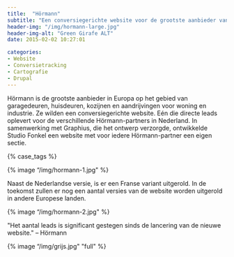 ```yaml
---
title:  "Hörmann"
subtitle: "Een conversiegerichte website voor de grootste aanbieder van Europa op het gebied van garage- en huisdeuren."
header-img: "/img/hormann-large.jpg"
header-img-alt: "Green Girafe ALT"
date: 2015-02-02 10:27:01

categories: 
- Website
- Conversietracking
- Cartografie
- Drupal
---
```


Hörmann is de grootste aanbieder in Europa op het gebied van garagedeuren, huisdeuren, kozijnen en aandrijvingen voor woning en industrie. Ze wilden een conversiegerichte website. Eén die directe leads oplevert voor de verschillende Hörmann-partners in Nederland. In samenwerking met Graphius, die het ontwerp verzorgde, ontwikkelde Studio Fonkel een website met voor iedere Hörmann-partner een eigen sectie.

{% case_tags %}

{% image “/img/hormann-1.jpg" %}

Naast de Nederlandse versie, is er een Franse variant uitgerold. In de toekomst zullen er nog een aantal versies van de website worden uitgerold in andere Europese landen.

{% image “/img/hormann-2.jpg" %}

"Het aantal leads is significant gestegen sinds de lancering van de nieuwe website." – Hörmann

{% image “/img/grijs.jpg" "full" %}